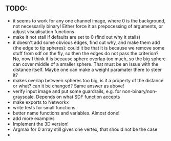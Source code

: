 ## TODO:
- it seems to work for any one channel image, where 0 is the background, not necessarily binary! Either force it as prepocessing of arguments, or adjust visualisation functions
- make it not stall if defaults are set to 0 (find out why it stalls)
- it doesn't add some obvious edges, find out why, and make them add (the edge to tip spheres): could it be that it is because we remove some stuff from sdf on the fly, so then the edges do not pass the criterion? No, now  I think it is because sphere overlap too much, so the big sphere can cover middle of a smaller sphere. That must be an issue with the distance itself. Maybe one can make a weight paramater there to steer it?
- makes overlap between spheres too big, is it a property of the distance or what? can it be changed? Same answer as above!
- verify input image and put some guardrails, e.g. for non-binary/non-grayscale. Depends on what SDF function accepts
- make exports to Networkx
- write tests for small functions
- better name functions and variables. Almost done!
- add more examples
- Implement the 3D version!
- Argmax for 0 array still gives one vertex, that should not be the case
-
